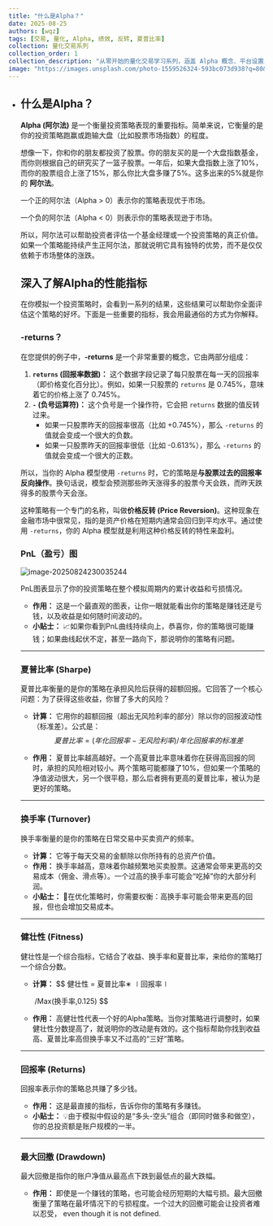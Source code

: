 ```yaml
---
title: "什么是Alpha？"
date: 2025-08-25
authors: [wqz]
tags: [交易, 量化, Alpha, 绩效, 反转, 夏普比率]
collection: 量化交易系列
collection_order: 1
collection_description: "从零开始的量化交易学习系列，涵盖 Alpha 概念、平台设置、股票池、仓位与中性化、技术分析与PV数据、基本面与期权等，配合实操思路帮助你构建体系化认知。"
image: "https://images.unsplash.com/photo-1559526324-593bc073d938?q=80&w=1200&auto=format&fit=crop"
---
```


- ## 什么是Alpha？

  

  **Alpha (阿尔法)** 是一个衡量投资策略表现的重要指标。简单来说，它衡量的是你的投资策略跑赢或跑输大盘（比如股票市场指数）的程度。

  想像一下，你和你的朋友都投资了股票。你的朋友买的是一个大盘指数基金，而你则根据自己的研究买了一篮子股票。一年后，如果大盘指数上涨了10%，而你的股票组合上涨了15%，那么你比大盘多赚了5%。这多出来的5%就是你的 **阿尔法**。

  一个正的阿尔法（Alpha > 0）表示你的策略表现优于市场。

  一个负的阿尔法（Alpha < 0）则表示你的策略表现逊于市场。

  所以，阿尔法可以帮助投资者评估一个基金经理或一个投资策略的真正价值。如果一个策略能持续产生正阿尔法，那就说明它具有独特的优势，而不是仅仅依赖于市场整体的涨跌。

  ## 深入了解Alpha的性能指标

  

  在你模拟一个投资策略时，会看到一系列的结果，这些结果可以帮助你全面评估这个策略的好坏。下面是一些重要的指标，我会用最通俗的方式为你解释。

  ### -returns？

  

  在您提供的例子中，**-returns** 是一个非常重要的概念，它由两部分组成：

  1. **`returns` (回报率数据)：** 这个数据字段记录了每只股票在每一天的回报率（即价格变化百分比）。例如，如果一只股票的 `returns` 是 0.745%，意味着它的价格上涨了 0.745%。
  2. **`-` (负号运算符)：** 这个负号是一个操作符，它会把 `returns` 数据的值反转过来。
     - 如果一只股票昨天的回报率很高（比如 +0.745%），那么 `-returns` 的值就会变成一个很大的负数。
     - 如果一只股票昨天的回报率很低（比如 -0.613%），那么 `-returns` 的值就会变成一个很大的正数。

  所以，当你的 Alpha 模型使用 `-returns` 时，它的策略是**与股票过去的回报率反向操作**。换句话说，模型会预测那些昨天涨得多的股票今天会跌，而昨天跌得多的股票今天会涨。

  这种策略有一个专门的名称，叫做**价格反转 (Price Reversion)**。这种现象在金融市场中很常见，指的是资产价格在短期内通常会回归到平均水平。通过使用 `-returns`，你的 Alpha 模型就是利用这种价格反转的特性来盈利。

  ### PnL（盈亏）图

  ![image-20250824230035244](https://cdn.jsdelivr.net/gh/wwwqqqzzz/Image/img/1756134463775-e46c2f3e92f01ee83f34cf290456c8a0.png)

  PnL图表显示了你的投资策略在整个模拟周期内的累计收益和亏损情况。

  - **作用：** 这是一个最直观的图表，让你一眼就能看出你的策略是赚钱还是亏钱，以及收益是如何随时间波动的。
  - **小贴士：** 📈如果你看到PnL曲线持续向上，恭喜你，你的策略很可能赚钱；如果曲线起伏不定，甚至一路向下，那说明你的策略有问题。

  ------

  

  ### 夏普比率 (Sharpe)

  

  夏普比率衡量的是你的策略在承担风险后获得的超额回报。它回答了一个核心问题：为了获得这些收益，你冒了多大的风险？

  - **计算：** 它用你的超额回报（超出无风险利率的部分）除以你的回报波动性（标准差）。公式是：
    $$
    夏普比率=(年化回报率−无风险利率)/年化回报率的标准差
    $$

  - **作用：** 夏普比率越高越好。一个高夏普比率意味着你在获得高回报的同时，承担的风险相对较小。两个策略可能都赚了10%，但如果一个策略的净值波动很大，另一个很平稳，那么后者拥有更高的夏普比率，被认为是更好的策略。

  ------

  

  ### 换手率 (Turnover)

  

  换手率衡量的是你的策略在日常交易中买卖资产的频率。

  - **计算：** 它等于每天交易的金额除以你所持有的总资产价值。
  - **作用：** 换手率越高，意味着你越频繁地买卖股票。这通常会带来更高的交易成本（佣金、滑点等）。一个过高的换手率可能会“吃掉”你的大部分利润。
  - **小贴士：** 🎯在优化策略时，你需要权衡：高换手率可能会带来更高的回报，但也会增加交易成本。

  ------

  

  ### 健壮性 (Fitness)

  

  健壮性是一个综合指标，它结合了收益、换手率和夏普比率，来给你的策略打一个综合分数。

  - **计算：** 
    $$
    健壮性 = 夏普比率∗ 
    ∣回报率∣
    
    ​
     /Max(换手率,0.125)
    $$

  - **作用：** 高健壮性代表一个好的Alpha策略。当你对策略进行调整时，如果健壮性分数提高了，就说明你的改动是有效的。这个指标帮助你找到收益高、夏普比率高但换手率又不过高的“三好”策略。

  ------

  

  ### 回报率 (Returns)

  

  回报率表示你的策略总共赚了多少钱。

  - **作用：** 这是最直接的指标，告诉你你的策略有多赚钱。
  - **小贴士：** 💡由于模拟中假设的是“多头-空头”组合（即同时做多和做空），你的总投资额是账户规模的一半。

  ------

  

  ### 最大回撤 (Drawdown)

  

  最大回撤是指你的账户净值从最高点下跌到最低点的最大跌幅。

  - **作用：** 即使是一个赚钱的策略，也可能会经历短期的大幅亏损。最大回撤衡量了策略在最坏情况下的亏损程度。一个过大的回撤可能会让投资者难以忍受， even though it is not defined.